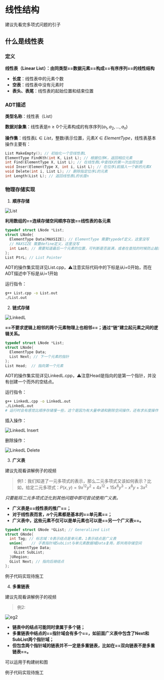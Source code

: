 # 线性结构

建议先看完多项式问题的引子

## 什么是线性表

### 定义

**线性表（Linear List）：由同类型==数据元素==构成==有序序列==的线性结构**

- **长度**：线性表中的元素个数
- **空表**：线性表中没有元素时
- **表头、表尾**：线性表的起始位置和结束位置

### ADT描述

**类型名称**：线性表（List）

**数据对象集**：线性表是$n\ge0$个元素构成的有序序列$(a_1,a_2,\dots,a_n)$

**操作集**：线性表$L\in List$，整数$i$表示位置，元素$X\in ElementType$，线性表基本操作主要有：

```c++
List MakeEmpty(); // 初始化一个空线性表L
ElementType FindKth(int K, List L); // 根据位序K，返回相应元素
int Find(ElementType X, List L); // 在线性表L中查找X的第一次出现位置
void Inser(ElementType X, int i, List L); // 在位序i前插入一个新的元素X
void Delete(int i, List L); // 删除指定位序i的元素
int Length(List L); // 返回线性表L的长度n
```

### 物理存储实现

1. **顺序存储**

![List](https://github.com/Wishrem/Data-Structure/tree/dev/Chp%202/img/List.png)

**利用数组的==连续存储空间顺序存放==线性表的各元素**

```c++
typedef struct LNode *List;
struct LNode{
  ElementType Data[MAXSIZE]; // ElementType 需要typedef定义，这里没写
  // MAXSIZE 需要define定义，这里没写
  int Last; // 需要知道最后一个元素的位置，可判断是否装满，或者在查找的时候防止越界
};
List PtrL; // List Pointer
```

ADT的操作集实现详见List.cpp，⚠️注意实际代码中的下标是从i=0开始，而在ADT描述中下标是从i=1开始

运行指令：

```bash
g++ List.cpp -o List.out
./List.out
```



2. **链式存储**

![LinkedL]()

**==不要求逻辑上相邻的两个元素物理上也相邻==；通过“链”建立起元素之间的逻辑关系。**

```c++
typedef struct LNode *List;
struct LNode{
  ElementType Data;
  List Next; // 下一个元素的指针
};
List Head;  // 指向第一个元素
```

ADT的操作集实现详见LinkedL.cpp，⚠️注意Head是指向的是第一个指针，并没有创建一个而外的空结点。

运行指令：

```bash
g++ LinkedL.cpp -o LinkedL.out
./LinkedL.out
# 运行时会有感觉比顺序存储慢一些，这个是因为有大量申请和删除空间操作，还有求长度操作
```

插入操作：

![LinkedL Insert]()

删除操作：

![LinkedL Delete]()

3. **广义表**

建议先观看讲解例子的视频

> 例1：我们知道了一元多项式的表示，那么二元多项式又该如何表示？比如，给定二元多项式：$P(x,y)=9x^{12}y^2+4x^{12}+15x^8y^3-x^8y+3x^2$

*只要能将二元多项式泛化到其他问题中即可尝试使用广义表。*



- **广义表是==线性表的推广==；**
- **对于线性表而言，$n$个元素都是基本的==单元素==；**
- **广义表中，这些元素不仅可以是单元素也可以是==另一个广义表==。**

```c++
typedef struct GNode *GList; // Generalized List
struct GNode{
  int Tag; // 标志域：0表示结点是单元素，1表示结点是广义表
  union{	// 子表指针域SubList与单元素数据域Data复用，即共用存储空间
    ElementType Data;
    GList SubList;
  }URegion;
  GList Next; // 指向后继结点
};
```

例子代码实现待施工

4. **多重链表**

建议先观看讲解例子的视频

> 例2:

![eg2]()

- **链表中的结点可能同时隶属于多个链；**
- **多重链表中结点的==指针域会有多个==，如前面广义表中包含了Next和SubList两个指针域；**
- **但包含两个指针域的链表并不一定是多重链表，比如在==双向链表不是多重链表==。**

可以运用于构建树和图

例子代码实现待施工
